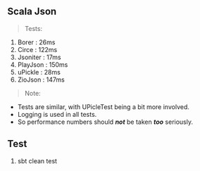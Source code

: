 Scala Json
----------
>Tests:

1. Borer : 26ms
2. Circe : 122ms
3. Jsoniter : 17ms
4. PlayJson : 150ms
5. uPickle : 28ms
6. ZioJson : 147ms

>Note:
* Tests are similar, with UPicleTest being a bit more involved.
* Logging is used in all tests. 
* So performance numbers should ***not*** be taken ***too*** seriously.

Test
----
1. sbt clean test